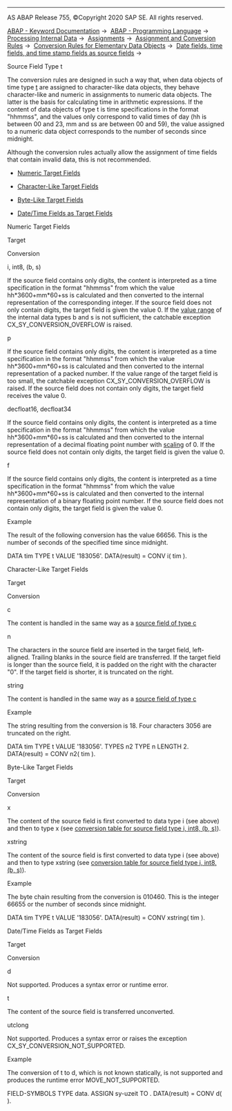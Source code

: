   

* * *

AS ABAP Release 755, ©Copyright 2020 SAP SE. All rights reserved.

[ABAP - Keyword Documentation](https://help.sap.com/doc/abapdocu_755_index_htm/7.55/en-US/abenabap.htm) →  [ABAP - Programming Language](https://help.sap.com/doc/abapdocu_755_index_htm/7.55/en-US/abenabap_reference.htm) →  [Processing Internal Data](https://help.sap.com/doc/abapdocu_755_index_htm/7.55/en-US/abenabap_data_working.htm) →  [Assignments](https://help.sap.com/doc/abapdocu_755_index_htm/7.55/en-US/abenvalue_assignments.htm) →  [Assignment and Conversion Rules](https://help.sap.com/doc/abapdocu_755_index_htm/7.55/en-US/abenconversion_rules.htm) →  [Conversion Rules for Elementary Data Objects](https://help.sap.com/doc/abapdocu_755_index_htm/7.55/en-US/abenconversion_elementary.htm) →  [Date fields, time fields, and time stamp fields as source fields](https://help.sap.com/doc/abapdocu_755_index_htm/7.55/en-US/abendate_time_source_fields.htm) → 

Source Field Type t

The conversion rules are designed in such a way that, when data objects of time type [t](https://help.sap.com/doc/abapdocu_755_index_htm/7.55/en-US/abenbuiltin_types_date_time.htm) are assigned to character-like data objects, they behave character-like and numeric in assignments to numeric data objects. The latter is the basis for calculating time in arithmetic expressions. If the content of data objects of type t is time specifications in the format "hhmmss", and the values only correspond to valid times of day (hh is between 00 and 23, mm and ss are between 00 and 59), the value assigned to a numeric data object corresponds to the number of seconds since midnight.

Although the conversion rules actually allow the assignment of time fields that contain invalid data, this is not recommended.

-   [Numeric Target Fields](#@@ITOC@@ABENCONVERSION_TYPE_T_1)

-   [Character-Like Target Fields](#@@ITOC@@ABENCONVERSION_TYPE_T_2)

-   [Byte-Like Target Fields](#@@ITOC@@ABENCONVERSION_TYPE_T_3)

-   [Date/Time Fields as Target Fields](#@@ITOC@@ABENCONVERSION_TYPE_T_4)

Numeric Target Fields

Target

Conversion

i, int8, (b, s)

If the source field contains only digits, the content is interpreted as a time specification in the format "hhmmss" from which the value hh\*3600+mm\*60+ss is calculated and then converted to the internal representation of the corresponding integer. If the source field does not only contain digits, the target field is given the value 0. If the [value range](https://help.sap.com/doc/abapdocu_755_index_htm/7.55/en-US/abenvalue_range_glosry.htm "Glossary Entry") of the internal data types b and s is not sufficient, the catchable exception CX\_SY\_CONVERSION\_OVERFLOW is raised.

p

If the source field contains only digits, the content is interpreted as a time specification in the format "hhmmss" from which the value hh\*3600+mm\*60+ss is calculated and then converted to the internal representation of a packed number. If the value range of the target field is too small, the catchable exception CX\_SY\_CONVERSION\_OVERFLOW is raised. If the source field does not contain only digits, the target field receives the value 0.

decfloat16, decfloat34

If the source field contains only digits, the content is interpreted as a time specification in the format "hhmmss" from which the value hh\*3600+mm\*60+ss is calculated and then converted to the internal representation of a decimal floating point number with [scaling](https://help.sap.com/doc/abapdocu_755_index_htm/7.55/en-US/abenscale_glosry.htm "Glossary Entry") of 0. If the source field does not contain only digits, the target field is given the value 0.

f

If the source field contains only digits, the content is interpreted as a time specification in the format "hhmmss" from which the value hh\*3600+mm\*60+ss is calculated and then converted to the internal representation of a binary floating point number. If the source field does not contain only digits, the target field is given the value 0.

Example

The result of the following conversion has the value 66656. This is the number of seconds of the specified time since midnight.

DATA tim TYPE t VALUE '183056'.
DATA(result) = CONV i( tim ).

Character-Like Target Fields

Target

Conversion

c

The content is handled in the same way as a [source field of type c](https://help.sap.com/doc/abapdocu_755_index_htm/7.55/en-US/abenconversion_type_c.htm)

n

The characters in the source field are inserted in the target field, left-aligned. Trailing blanks in the source field are transferred. If the target field is longer than the source field, it is padded on the right with the character "0". If the target field is shorter, it is truncated on the right.

string

The content is handled in the same way as a [source field of type c](https://help.sap.com/doc/abapdocu_755_index_htm/7.55/en-US/abenconversion_type_c.htm)

Example

The string resulting from the conversion is 18. Four characters 3056 are truncated on the right.

DATA tim TYPE t VALUE '183056'.
TYPES n2 TYPE n LENGTH 2.
DATA(result) = CONV n2( tim ).

Byte-Like Target Fields

Target

Conversion

x

The content of the source field is first converted to data type i (see above) and then to type x (see [conversion table for source field type i, int8, (b, s)](https://help.sap.com/doc/abapdocu_755_index_htm/7.55/en-US/abenconversion_type_ibs.htm)).

xstring

The content of the source field is first converted to data type i (see above) and then to type xstring (see [conversion table for source field type i, int8, (b, s)](https://help.sap.com/doc/abapdocu_755_index_htm/7.55/en-US/abenconversion_type_ibs.htm)).

Example

The byte chain resulting from the conversion is 010460. This is the integer 66655 or the number of seconds since midnight.

DATA tim TYPE t VALUE '183056'.
DATA(result) = CONV xstring( tim ).

Date/Time Fields as Target Fields

‎Target

Conversion

d

Not supported. Produces a syntax error or runtime error.

t

The content of the source field is transferred unconverted.

utclong

Not supported. Produces a syntax error or raises the exception CX\_SY\_CONVERSION\_NOT\_SUPPORTED.

Example

The conversion of t to d, which is not known statically, is not supported and produces the runtime error MOVE\_NOT\_SUPPORTED.

FIELD-SYMBOLS <fs> TYPE data.
ASSIGN sy-uzeit TO <fs>.
DATA(result) = CONV d( <fs> ).